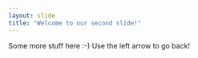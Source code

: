 ```yaml
---
layout: slide
title: "Welcome to our second slide!"
---
```

Some more stuff here :-)
Use the left arrow to go back!
